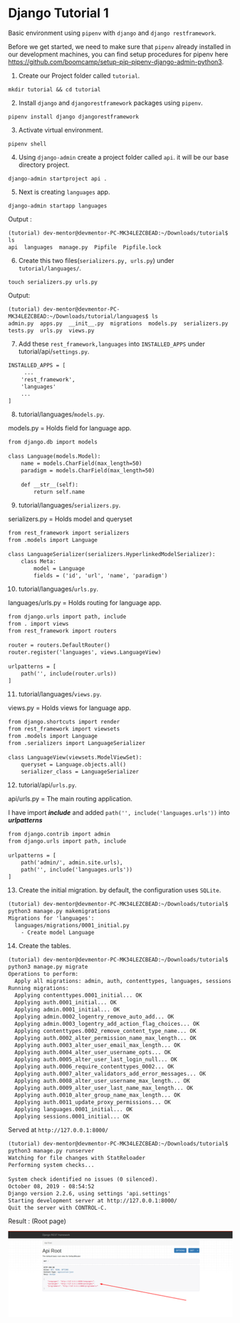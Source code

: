 # Django Tutorial 1

Basic environment using `pipenv` with `django` and `django restframework`.

Before we get started, we need to make sure that `pipenv` already installed in our development machines, you can find setup procedures for pipenv here https://github.com/boomcamp/setup-pip-pipenv-django-admin-python3.

1. Create our Project folder called `tutorial`.

```
mkdir tutorial && cd tutorial
```

2. Install `django` and `djangorestframework` packages using `pipenv`.

```
pipenv install django djangorestframework
```

3. Activate virtual environment.

```
pipenv shell
```

4. Using `django-admin` create a project folder called `api`. it will be our base directory project.

```
django-admin startproject api .
```

5. Next is creating `languages` app. 

```
django-admin startapp languages
```

Output :

```
(tutorial) dev-mentor@devmentor-PC-MK34LEZCBEAD:~/Downloads/tutorial$ ls
api  languages  manage.py  Pipfile  Pipfile.lock
```

6. Create this two files(`serializers.py, urls.py`) under `tutorial/languages/`.

```
touch serializers.py urls.py 
```

Output:

```
(tutorial) dev-mentor@devmentor-PC-MK34LEZCBEAD:~/Downloads/tutorial/languages$ ls
admin.py  apps.py  __init__.py  migrations  models.py  serializers.py  tests.py  urls.py  views.py

```

7. Add these `rest_framework,languages` into `INSTALLED_APPS` under tutorial/api/`settings.py`.

```
INSTALLED_APPS = [
     ...
    'rest_framework',
    'languages'
    ...
]
```

8. tutorial/languages/`models.py`.

models.py = Holds field for language app.

```
from django.db import models

class Language(models.Model):
    name = models.CharField(max_length=50)
    paradigm = models.CharField(max_length=50)

    def __str__(self):
        return self.name
```

9. tutorial/languages/`serializers.py`.

serializers.py = Holds model and queryset

```
from rest_framework import serializers
from .models import Language

class LanguageSerializer(serializers.HyperlinkedModelSerializer):
    class Meta:
        model = Language
        fields = ('id', 'url', 'name', 'paradigm')
```

10. tutorial/languages/`urls.py`.

languages/urls.py =  Holds routing for language app.

```
from django.urls import path, include
from . import views 
from rest_framework import routers 

router = routers.DefaultRouter()
router.register('languages', views.LanguageView)

urlpatterns = [
    path('', include(router.urls))
]
```

11. tutorial/languages/`views.py`.

views.py = Holds views for language app.

```
from django.shortcuts import render
from rest_framework import viewsets
from .models import Language
from .serializers import LanguageSerializer

class LanguageView(viewsets.ModelViewSet):
    queryset = Language.objects.all()
    serializer_class = LanguageSerializer
```

12. tutorial/api/`urls.py`.

api/urls.py = The main routing application.

I have import ***include*** and added `path('', include('languages.urls'))` into ***urlpatterns***
```
from django.contrib import admin
from django.urls import path, include

urlpatterns = [
    path('admin/', admin.site.urls),
    path('', include('languages.urls'))
]
```

13. Create the initial migration. by default, the configuration uses `SQLite`.

```
(tutorial) dev-mentor@devmentor-PC-MK34LEZCBEAD:~/Downloads/tutorial$ python3 manage.py makemigrations
Migrations for 'languages':
  languages/migrations/0001_initial.py
    - Create model Language
```

14. Create the tables.

```
(tutorial) dev-mentor@devmentor-PC-MK34LEZCBEAD:~/Downloads/tutorial$ python3 manage.py migrate
Operations to perform:
  Apply all migrations: admin, auth, contenttypes, languages, sessions
Running migrations:
  Applying contenttypes.0001_initial... OK
  Applying auth.0001_initial... OK
  Applying admin.0001_initial... OK
  Applying admin.0002_logentry_remove_auto_add... OK
  Applying admin.0003_logentry_add_action_flag_choices... OK
  Applying contenttypes.0002_remove_content_type_name... OK
  Applying auth.0002_alter_permission_name_max_length... OK
  Applying auth.0003_alter_user_email_max_length... OK
  Applying auth.0004_alter_user_username_opts... OK
  Applying auth.0005_alter_user_last_login_null... OK
  Applying auth.0006_require_contenttypes_0002... OK
  Applying auth.0007_alter_validators_add_error_messages... OK
  Applying auth.0008_alter_user_username_max_length... OK
  Applying auth.0009_alter_user_last_name_max_length... OK
  Applying auth.0010_alter_group_name_max_length... OK
  Applying auth.0011_update_proxy_permissions... OK
  Applying languages.0001_initial... OK
  Applying sessions.0001_initial... OK
```

Served at `http://127.0.0.1:8000/`

```
(tutorial) dev-mentor@devmentor-PC-MK34LEZCBEAD:~/Downloads/tutorial$ python3 manage.py runserver
Watching for file changes with StatReloader
Performing system checks...

System check identified no issues (0 silenced).
October 08, 2019 - 08:54:52
Django version 2.2.6, using settings 'api.settings'
Starting development server at http://127.0.0.1:8000/
Quit the server with CONTROL-C.
```

Result : (Root page)

![Django Root page](root.png)


